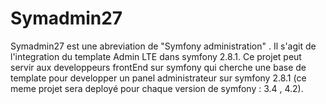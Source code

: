 Symadmin27
========

Symadmin27 est une abreviation de  "Symfony administration" . 
Il s'agit de l'integration du template Admin LTE dans symfony 2.8.1. 
Ce projet peut servir aux developpeurs frontEnd sur symfony qui cherche une base de template
pour developper un panel administrateur sur symfony 2.8.1 (ce meme projet sera deployé pour chaque version de symfony : 3.4 , 4.2).

